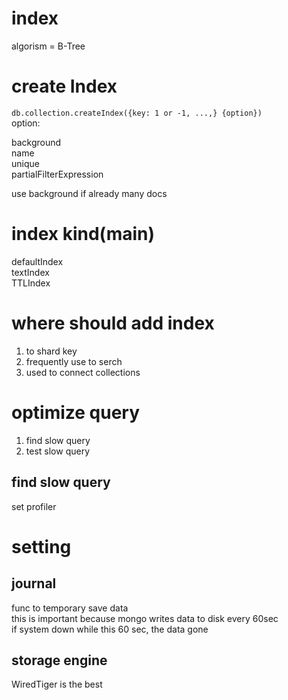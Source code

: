 # index
algorism = B-Tree  

# create Index
`db.collection.createIndex({key: 1 or -1, ...,} {option})`  
option:  

background  
name  
unique  
partialFilterExpression  

use background if already many docs  

# index kind(main)
defaultIndex  
textIndex  
TTLIndex  

# where should add index
1. to shard key  
2. frequently use to serch  
3. used to connect collections

# optimize query
1. find slow query  
2. test slow query  

## find slow query
set profiler  

# setting
## journal
func to temporary save data  
this is important because mongo writes data to disk every 60sec  
if system down while this 60 sec, the data gone  


## storage engine
WiredTiger is the best  



